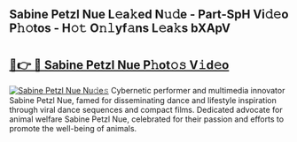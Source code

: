 ## Sabine Petzl Nue L𝚎a𝚔ed N𝚞𝚍e - Part-SpH Vi𝚍𝚎o P𝚑𝚘tos - H𝚘𝚝 O𝚗𝚕yf𝚊ns L𝚎a𝚔s bXApV

# <h2><a href="http://kf860w.oniu.top/?m=Sabine+Petzl+Nue">🔗👉 🔴 Sabine Petzl Nue P𝚑ot𝚘𝚜 V𝚒d𝚎o</a></h2>

[![Sabine Petzl Nue Nu𝚍e𝚜](https://i.imgur.com/0qMVB7G.gif)](http://kf860w.oniu.top/?m=Sabine+Petzl+Nue)
Cybernetic performer and multimedia innovator Sabine Petzl Nue, famed for disseminating dance and lifestyle inspiration through viral dance sequences and compact films. Dedicated advocate for animal welfare Sabine Petzl Nue, celebrated for their passion and efforts to promote the well-being of animals.  
